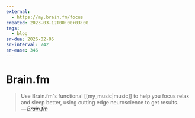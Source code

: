 ```yaml
---
external:
  - https://my.brain.fm/focus
created: 2023-03-12T00:00+03:00
tags:
  - blog
sr-due: 2026-02-05
sr-interval: 742
sr-ease: 346
---
```


# Brain.fm

> Use Brain.fm's functional [[my_music|music]] to help you focus relax and sleep
> better, using cutting edge neuroscience to get results.\
> — <cite>[Brain.fm](https://www.brain.fm/)</cite>
